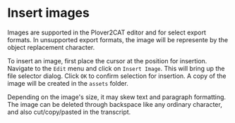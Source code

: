 # Insert images

Images are supported in the Plover2CAT editor and for select export formats. In unsupported export formats, the image will be represente by the object replacement character.

To insert an image, first place the cursor at the position for insertion. Navigate to the `Edit` menu and click on `Insert Image`. This will bring up the file selector dialog. Click `OK` to confirm selection for insertion. A copy of the image will be created in the `assets` folder.

Depending on the image's size, it may skew text and paragraph formatting. The image can be deleted through backspace like any ordinary character, and also cut/copy/pasted in the transcript.

